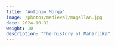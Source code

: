 ```yaml
---
title: "Antonio Morga"
image: /photos/medieval/magellan.jpg
date: 2024-10-31
weight: 10
description: "The history of Maharlika"
---
```

